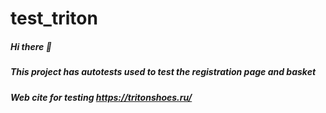 # test_triton
##### Hi there :wave:
##### This project has autotests used to test the registration page and basket
##### Web cite for testing https://tritonshoes.ru/

